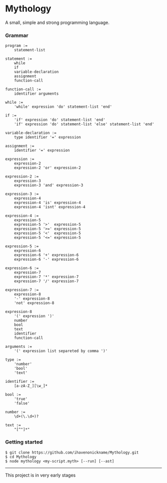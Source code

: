 # Mythology

A small, simple and strong programming language.

### Grammar

    program :=
        statement-list

    statement :=
        while
        if
        variable-declaration
        assignment
        function-call

    function-call :=
        identifier arguments

    while :=
        'while' expression 'do' statement-list 'end'

    if :=
        'if' expression 'do' statement-list 'end'
        'if' expression 'do' statement-list 'else' statement-list 'end'

    variable-declaration :=
        type identifier '=' expression

    assignment :=
        identifier '=' expression

    expression :=
        expression-2
        expression-2 'or' expression-2

    expression-2 :=
        expression-3
        expression-3 'and' expression-3

    expression-3 :=
        expression-4
        expression-4 'is' expression-4
        expression-4 'isnt' expression-4

    expression-4 :=
        expression-5
        expression-5 '>'  expression-5
        expression-5 '>=' expression-5
        expression-5 '<'  expression-5
        expression-5 '<=' expression-5

    expression-5 :=
        expression-6
        expression-6 '+' expression-6
        expression-6 '-' expression-6

    expression-6 :=
        expression-7
        expression-7 '*' expression-7
        expression-7 '/' expression-7

    expression-7 :=
        expression-8
        '-' expression-8
        'not' expression-8

    expression-8
        '(' expression ')'
        number
        bool
        text
        identifier
        function-call

    arguments :=
        '(' expression list separeted by comma ')'

    type :=
        'number'
        'bool'
        'text'

    identifier :=
        [a-zA-Z_][\w_]*

    bool :=
        'true'
        'false'

    number :=
        \d+(\.\d+)?

    text :=
        "[^"]*"


### Getting started

    $ git clone https://github.com/ihavenonickname/Mythology.git
    $ cd Mythology
    $ node mythology <my-script.myth> [--run] [--ast]

-------------------------

This project is in very early stages

